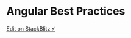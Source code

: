 # Angular Best Practices

[Edit on StackBlitz ⚡️](https://stackblitz.com/edit/angular-pro-best-practices)
